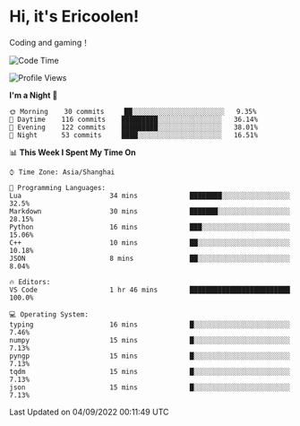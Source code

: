 # Hi, it's Ericoolen!
Coding and gaming！

<!--START_SECTION:waka-->
![Code Time](http://img.shields.io/badge/Code%20Time-350%20hrs%2050%20mins-blue)

![Profile Views](http://img.shields.io/badge/Profile%20Views-0-blue)

**I'm a Night 🦉** 

```text
🌞 Morning    30 commits     ██░░░░░░░░░░░░░░░░░░░░░░░   9.35% 
🌆 Daytime    116 commits    █████████░░░░░░░░░░░░░░░░   36.14% 
🌃 Evening    122 commits    █████████░░░░░░░░░░░░░░░░   38.01% 
🌙 Night      53 commits     ████░░░░░░░░░░░░░░░░░░░░░   16.51%

```


📊 **This Week I Spent My Time On** 

```text
⌚︎ Time Zone: Asia/Shanghai

💬 Programming Languages: 
Lua                      34 mins             ████████░░░░░░░░░░░░░░░░░   32.5% 
Markdown                 30 mins             ███████░░░░░░░░░░░░░░░░░░   28.15% 
Python                   16 mins             ███░░░░░░░░░░░░░░░░░░░░░░   15.06% 
C++                      10 mins             ██░░░░░░░░░░░░░░░░░░░░░░░   10.18% 
JSON                     8 mins              ██░░░░░░░░░░░░░░░░░░░░░░░   8.04%

🔥 Editors: 
VS Code                  1 hr 46 mins        █████████████████████████   100.0%

💻 Operating System: 
typing                   16 mins             █░░░░░░░░░░░░░░░░░░░░░░░░   7.46% 
numpy                    15 mins             █░░░░░░░░░░░░░░░░░░░░░░░░   7.13% 
pyngp                    15 mins             █░░░░░░░░░░░░░░░░░░░░░░░░   7.13% 
tqdm                     15 mins             █░░░░░░░░░░░░░░░░░░░░░░░░   7.13% 
json                     15 mins             █░░░░░░░░░░░░░░░░░░░░░░░░   7.13%

```


 Last Updated on 04/09/2022 00:11:49 UTC
<!--END_SECTION:waka-->

